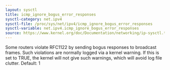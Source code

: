 ```yaml
---
layout: sysctl
title: icmp_ignore_bogus_error_responses
sysctl-category: net.ipv4
sysctl-file: /proc/sys/net/ipv4/icmp_ignore_bogus_error_responses
sysctl-variable: net.ipv4.icmp_ignore_bogus_error_responses
source: https://www.kernel.org/doc/Documentation/networking/ip-sysctl.txt
---
```

Some routers violate RFC1122 by sending bogus responses to broadcast
frames.  Such violations are normally logged via a kernel warning.
If this is set to TRUE, the kernel will not give such warnings, which
will avoid log file clutter.
Default: 1

